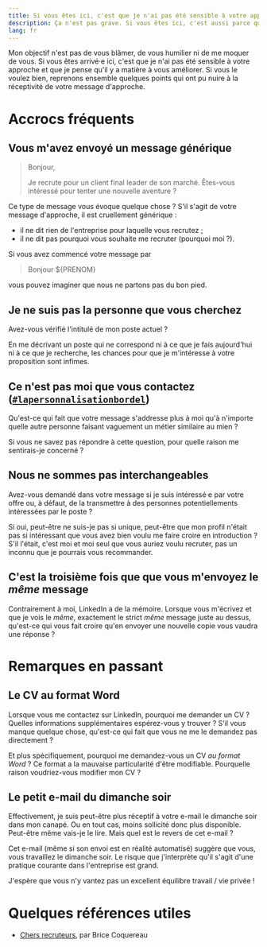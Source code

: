```yaml
---
title: Si vous êtes ici, c'est que je n'ai pas été sensible à votre approche de recrutement
description: Ça n'est pas grave. Si vous êtes ici, c'est aussi parce que je pense que vous pouvez apprendre, vous améliorer et ne plus recommencer certaines erreurs.
lang: fr
---
```


Mon objectif n'est pas de vous blâmer, de vous humilier ni de me moquer de vous. Si vous êtes arrivé·e ici,
c'est que je n'ai pas été sensible à votre approche et que je pense qu'il y a matière à vous améliorer. Si
vous le voulez bien, reprenons ensemble quelques points qui ont pu nuire à la réceptivité de votre message
d'approche.

# Accrocs fréquents

## Vous m'avez envoyé un message générique

> Bonjour,
>
> Je recrute pour un client final leader de son marché.
> Êtes-vous intéressé pour tenter une nouvelle aventure ?

Ce type de message vous évoque quelque chose ? S'il s'agit de votre message d'approche, il est cruellement
générique :

* il ne dit rien de l'entreprise pour laquelle vous recrutez ;
* il ne dit pas pourquoi vous souhaite me recruter (pourquoi moi ?).

Si vous avez commencé votre message par

> Bonjour ${PRENOM}

vous pouvez imaginer que nous ne partons pas du bon pied.

## Je ne suis pas la personne que vous cherchez

Avez-vous vérifié l'intitulé de mon poste actuel ?

En me décrivant un poste qui ne correspond ni à ce que je fais aujourd'hui ni à ce que je recherche, les
chances pour que je m'intéresse à votre proposition sont infimes.

## Ce n'est pas moi que vous contactez ([`#lapersonnalisationbordel`](https://twitter.com/hashtag/lapersonnalisationbordel))

Qu'est-ce qui fait que votre message s'addresse plus à moi qu'à n'importe quelle autre personne faisant
vaguement un métier similaire au mien ?

Si vous ne savez pas répondre à cette question, pour quelle raison me sentirais-je concerné ?

## Nous ne sommes pas interchangeables

Avez-vous demandé dans votre message si je suis intéressé·e par votre offre ou, à défaut, de la transmettre à
des personnes potentiellements intéressées par le poste ?

Si oui, peut-être ne suis-je pas si unique, peut-être que mon profil n'était pas si intéressant que vous avez
bien voulu me faire croire en introduction ? S'il l'était, c'est moi et moi seul que vous auriez voulu recruter,
pas un inconnu que je pourrais vous recommander.

## C'est la troisième fois que que vous m'envoyez le _même_ message

Contrairement à moi, LinkedIn a de la mémoire. Lorsque vous m'écrivez et que je vois le _même_, exactement le
strict _même_ message juste au dessus, qu'est-ce qui vous fait croire qu'en envoyer une nouvelle copie vous
vaudra une réponse ?

# Remarques en passant

## Le CV au format Word

Lorsque vous me contactez sur LinkedIn, pourquoi me demander un CV ? Quelles informations supplémentaires
espérez-vous y trouver ? S'il vous manque quelque chose, qu'est-ce qui fait que vous ne me le demandez pas
directement ?

Et plus spécifiquement, pourquoi me demandez-vous un CV _au format Word_ ? Ce format a la mauvaise
particularité d'être modifiable. Pourquelle raison voudriez-vous modifier mon CV ?

## Le petit e-mail du dimanche soir

Effectivement, je suis peut-être plus réceptif à votre e-mail le dimanche soir dans mon canapé. Ou en
tout cas, moins sollicité donc plus disponible. Peut-être même vais-je le lire. Mais quel est le
revers de cet e-mail ?

Cet e-mail (même si son envoi est en réalité automatisé) suggère que vous, vous travaillez le dimanche
soir. Le risque que j'interprète qu'il s'agit d'une pratique courante dans l'entreprise est grand.

J'espère que vous n'y vantez pas un excellent équilibre travail / vie privée !

# Quelques références utiles

* [Chers recruteurs](https://brice.coquereau.fr/2019/02/19/fr/chers-recruteurs/), par Brice Coquereau
